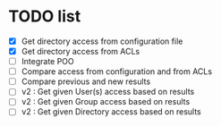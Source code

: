 # TODO list
- [x] Get directory access from configuration file
- [x] Get directory access from ACLs
- [ ] Integrate POO
- [ ] Compare access from configuration and from ACLs
- [ ] Compare previous and new results
- [ ] v2 : Get given User(s) access based on results
- [ ] v2 : Get given Group access based on results
- [ ] v2 : Get given Directory access based on results
